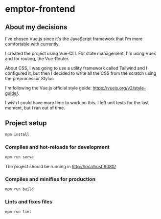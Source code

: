 # emptor-frontend

## About my decisions

I've chosen Vue.js since it's the JavaScript framework that I'm more comfortable with currently.

I created the project using Vue-CLI. For state management, I'm using Vuex and for routing, the Vue-Router.

About CSS, I was going to use a utility framework called Tailwind and I configured it, but then I decided to write all the CSS from the scratch using the preprocessor Stylus.

I'm following the Vue.js official style guide: https://vuejs.org/v2/style-guide/.

I wish I could have more time to work on this. I left unit tests for the last moment, but I ran out of time.

## Project setup

```JavaScript
npm install
```

### Compiles and hot-reloads for development

```JavaScript
npm run serve
```

The project should be running in [http://localhost:8080/](http://localhost:8080/)

### Compiles and minifies for production

```JavaScript
npm run build
```

### Lints and fixes files

```JavaScript
npm run lint
```
